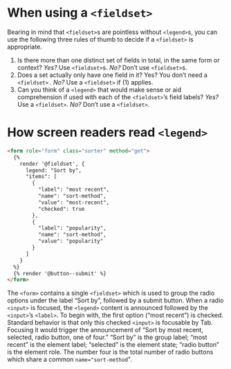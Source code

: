 # When using a `<fieldset>`

Bearing in mind that `<fieldset>`s are pointless without `<legend>`s, you can use the following three rules of thumb to decide if a `<fieldset>` is appropriate.

1. Is there more than one distinct set of fields in total, in the same form or context? *Yes?* Use `<fieldset>`s. *No?* Don’t use `<fieldset>`s.
2. Does a set actually only have one field in it? Yes? You don’t need a `<fieldset>.` *No?* Use a `<fieldset>` if (1) applies.
3. Can you think of a `<legend>` that would make sense or aid comprehension if used with each of the `<fieldset>`’s field labels? *Yes?* Use a `<fieldset>`. *No?* Don’t use a `<fieldset>`.

# How screen readers read `<legend>`

```html
<form role="form" class="sorter" method="get">
  {%
    render '@fieldset', {
      legend: "Sort by",
      "items": [
        {
          "label": "most recent",
          "name": "sort-method",
          "value": "most-recent",
          "checked": true
        },
        {
          "label": "popularity",
          "name": "sort-method",
          "value": "popularity"
        }
      ]
    }
  %}
  {% render '@button--submit' %}
</form>
```

The `<form>` contains a single `<fieldset>` which is used to group the radio options under the label “Sort by”, followed by a submit button. When a radio `<input>` is focused, the `<legend>` content is announced followed by the `<input>`’s `<label>`. To begin with, the first option (“most recent”) is checked. Standard behavior is that only this checked `<input>` is focusable by Tab. Focusing it would trigger the announcement of “Sort by most recent, selected, radio button, one of four.” “Sort by” is the group label; “most recent” is the element label; “selected” is the element state; “radio button” is the element role. The number four is the total number of radio buttons which share a common `name="sort-method`".
